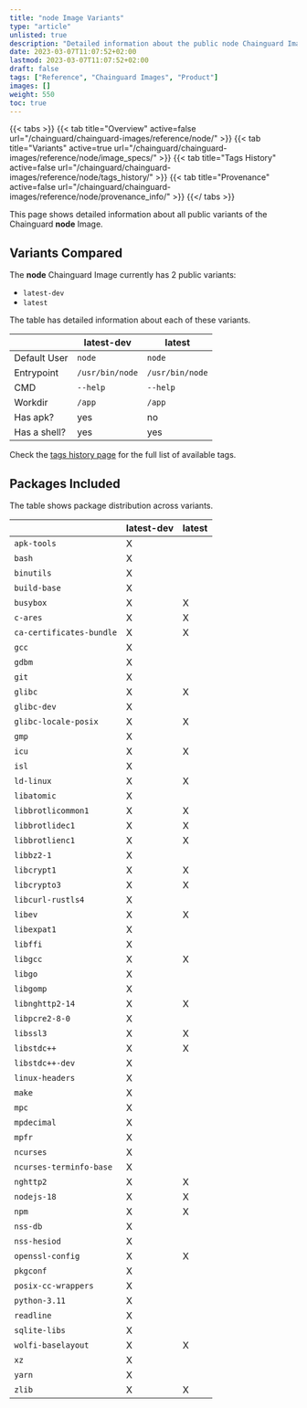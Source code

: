 ```yaml
---
title: "node Image Variants"
type: "article"
unlisted: true
description: "Detailed information about the public node Chainguard Image variants"
date: 2023-03-07T11:07:52+02:00
lastmod: 2023-03-07T11:07:52+02:00
draft: false
tags: ["Reference", "Chainguard Images", "Product"]
images: []
weight: 550
toc: true
---
```


{{< tabs >}}
{{< tab title="Overview" active=false url="/chainguard/chainguard-images/reference/node/" >}}
{{< tab title="Variants" active=true url="/chainguard/chainguard-images/reference/node/image_specs/" >}}
{{< tab title="Tags History" active=false url="/chainguard/chainguard-images/reference/node/tags_history/" >}}
{{< tab title="Provenance" active=false url="/chainguard/chainguard-images/reference/node/provenance_info/" >}}
{{</ tabs >}}

This page shows detailed information about all public variants of the Chainguard **node** Image.

## Variants Compared
The **node** Chainguard Image currently has 2 public variants: 

- `latest-dev`
- `latest`

The table has detailed information about each of these variants.

|              | latest-dev      | latest          |
|--------------|-----------------|-----------------|
| Default User | `node`          | `node`          |
| Entrypoint   | `/usr/bin/node` | `/usr/bin/node` |
| CMD          | `--help`        | `--help`        |
| Workdir      | `/app`          | `/app`          |
| Has apk?     | yes             | no              |
| Has a shell? | yes             | yes             |

Check the [tags history page](/chainguard/chainguard-images/reference/node/tags_history/) for the full list of available tags.

## Packages Included
The table shows package distribution across variants.

|                          | latest-dev | latest |
|--------------------------|------------|--------|
| `apk-tools`              | X          |        |
| `bash`                   | X          |        |
| `binutils`               | X          |        |
| `build-base`             | X          |        |
| `busybox`                | X          | X      |
| `c-ares`                 | X          | X      |
| `ca-certificates-bundle` | X          | X      |
| `gcc`                    | X          |        |
| `gdbm`                   | X          |        |
| `git`                    | X          |        |
| `glibc`                  | X          | X      |
| `glibc-dev`              | X          |        |
| `glibc-locale-posix`     | X          | X      |
| `gmp`                    | X          |        |
| `icu`                    | X          | X      |
| `isl`                    | X          |        |
| `ld-linux`               | X          | X      |
| `libatomic`              | X          |        |
| `libbrotlicommon1`       | X          | X      |
| `libbrotlidec1`          | X          | X      |
| `libbrotlienc1`          | X          | X      |
| `libbz2-1`               | X          |        |
| `libcrypt1`              | X          | X      |
| `libcrypto3`             | X          | X      |
| `libcurl-rustls4`        | X          |        |
| `libev`                  | X          | X      |
| `libexpat1`              | X          |        |
| `libffi`                 | X          |        |
| `libgcc`                 | X          | X      |
| `libgo`                  | X          |        |
| `libgomp`                | X          |        |
| `libnghttp2-14`          | X          | X      |
| `libpcre2-8-0`           | X          |        |
| `libssl3`                | X          | X      |
| `libstdc++`              | X          | X      |
| `libstdc++-dev`          | X          |        |
| `linux-headers`          | X          |        |
| `make`                   | X          |        |
| `mpc`                    | X          |        |
| `mpdecimal`              | X          |        |
| `mpfr`                   | X          |        |
| `ncurses`                | X          |        |
| `ncurses-terminfo-base`  | X          |        |
| `nghttp2`                | X          | X      |
| `nodejs-18`              | X          | X      |
| `npm`                    | X          | X      |
| `nss-db`                 | X          |        |
| `nss-hesiod`             | X          |        |
| `openssl-config`         | X          | X      |
| `pkgconf`                | X          |        |
| `posix-cc-wrappers`      | X          |        |
| `python-3.11`            | X          |        |
| `readline`               | X          |        |
| `sqlite-libs`            | X          |        |
| `wolfi-baselayout`       | X          | X      |
| `xz`                     | X          |        |
| `yarn`                   | X          |        |
| `zlib`                   | X          | X      |

